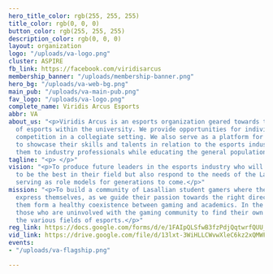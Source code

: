 ```yaml
---
hero_title_color: rgb(255, 255, 255)
title_color: rgb(0, 0, 0)
button_color: rgb(255, 255, 255)
description_color: rgb(0, 0, 0)
layout: organization
logo: "/uploads/va-logo.png"
cluster: ASPIRE
fb_link: https://facebook.com/viridisarcus
membership_banner: "/uploads/membership-banner.png"
hero_bg: "/uploads/va-web-bg.png"
main_pub: "/uploads/va-main-pub.png"
fav_logo: "/uploads/va-logo.png"
complete_name: Viridis Arcus Esports
abbr: VA
about_us: "<p>Viridis Arcus is an esports organization geared towards the development
  of esports within the university. We provide opportunities for individuals who seek
  competition in a collegiate setting. We also serve as a platform for individuals
  to showcase their skills and talents in relation to the esports industry by exposing
  them to industry professionals while educating the general population about esports.</p>"
tagline: "<p> </p>"
vision: "<p>To produce future leaders in the esports industry who will not only strive
  to be the best in their field but also respond to the needs of the Lasallian community,
  serving as role models for generations to come.</p>"
mission: "<p>To build a community of Lasallian student gamers where they can freely
  express themselves, as we guide their passion towards the right direction and help
  them form a healthy coexistence between gaming and academics. In the process, inspire
  those who are uninvolved with the gaming community to find their own meaning in
  the various fields of esports.</p>"
reg_link: https://docs.google.com/forms/d/e/1FAIpQLSfwB3fzPdjQqtwrfQUU_sWa70gXF7NQoVEv1IcTnNCLexMTVw/viewform
vid_link: https://drive.google.com/file/d/13lxt-3WiHLLCWvwXleC6kz2xQMWFEUaH/preview
events:
- "/uploads/va-flagship.png"

---
```

